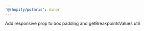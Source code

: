 ```yaml
---
'@shopify/polaris': minor
---
```


Add responsive prop to box padding and getBreakpointsValues util
